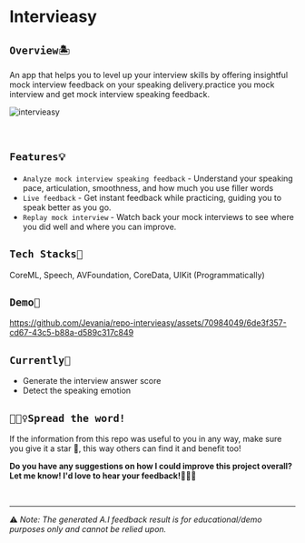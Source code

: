 # Intervieasy

## `Overview🏝` 
An app that helps you to level up your interview skills by offering insightful mock interview feedback on your speaking delivery.practice you mock interview and get mock interview speaking feedback.

![intervieasy](https://github.com/Jevania/repo-intervieasy/assets/70984049/db8b1bad-2b50-4489-a66e-97bc15973250)

<br> 

## `Features💡`
* `Analyze mock interview speaking feedback` - Understand your speaking pace, articulation, smoothness, and how much you use filler words
* `Live feedback` - Get instant feedback while practicing, guiding you to speak better as you go.
* `Replay mock interview` - Watch back your mock interviews to see where you did well and where you can improve.

## `Tech Stacks🔧`
CoreML, Speech, AVFoundation, CoreData, UIKit (Programmatically)

## `Demo📱`
https://github.com/Jevania/repo-intervieasy/assets/70984049/6de3f357-cd67-43c5-b88a-d589c317c849 

## `Currently🎯`
- Generate the interview answer score
- Detect the speaking emotion


## `🧚🏼‍♀️Spread the word!`
If the information from this repo was useful to you in any way, make sure you give it a star 🌟, this way others can find it and benefit too!

**Do you have any suggestions on how I could improve this project overall? Let me know! I'd love to hear your feedback!🙆🏼‍♀️**

<br>

-----

⚠️ _Note: The generated A.I feedback result is for educational/demo purposes only and cannot be relied upon._
